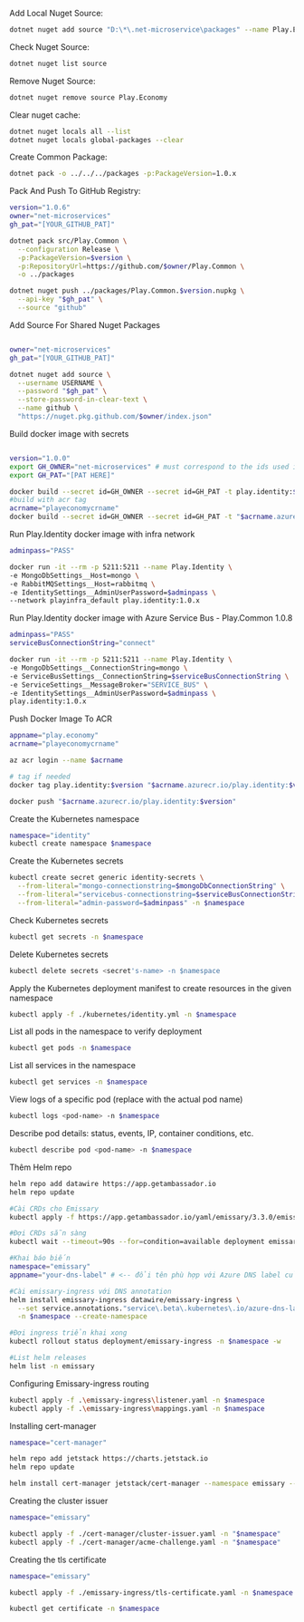 
Add Local Nuget Source: 
```bash
dotnet nuget add source "D:\*\.net-microservice\packages" --name Play.Economy
```

Check Nuget Source: 
```bash
dotnet nuget list source 
```

Remove Nuget Source: 
```bash
dotnet nuget remove source Play.Economy
```

Clear nuget cache: 
```bash
dotnet nuget locals all --list
dotnet nuget locals global-packages --clear
```

Create Common Package: 
```bash
dotnet pack -o ../../../packages -p:PackageVersion=1.0.x
```

Pack And Push To GitHub Registry: 
```bash
version="1.0.6"
owner="net-microservices"
gh_pat="[YOUR_GITHUB_PAT]"

dotnet pack src/Play.Common \
  --configuration Release \
  -p:PackageVersion=$version \
  -p:RepositoryUrl=https://github.com/$owner/Play.Common \
  -o ../packages

dotnet nuget push ../packages/Play.Common.$version.nupkg \
  --api-key "$gh_pat" \
  --source "github"
```
Add Source For Shared Nuget Packages
```bash

owner="net-microservices"
gh_pat="[YOUR_GITHUB_PAT]"

dotnet nuget add source \
  --username USERNAME \
  --password "$gh_pat" \
  --store-password-in-clear-text \
  --name github \
  "https://nuget.pkg.github.com/$owner/index.json"
```
Build docker image with secrets
```bash

version="1.0.0"
export GH_OWNER="net-microservices" # must correspond to the ids used in the Dockerfile
export GH_PAT="[PAT HERE]"

docker build --secret id=GH_OWNER --secret id=GH_PAT -t play.identity:$version .
#build with acr tag
acrname="playeconomycrname"
docker build --secret id=GH_OWNER --secret id=GH_PAT -t "$acrname.azurecr.io/play.identity:$version" .

```

Run Play.Identity docker image with infra network
```bash
adminpass="PASS"

docker run -it --rm -p 5211:5211 --name Play.Identity \ 
-e MongoDbSettings__Host=mongo \
-e RabbitMQSettings__Host=rabbitmq \
-e IdentitySettings__AdminUserPassword=$adminpass \
--network playinfra_default play.identity:1.0.x
```

Run Play.Identity docker image with Azure Service Bus - Play.Common 1.0.8
```bash
adminpass="PASS"
serviceBusConnectionString="connect"

docker run -it --rm -p 5211:5211 --name Play.Identity \ 
-e MongoDbSettings__ConnectionString=mongo \
-e ServiceBusSettings__ConnectionString=$serviceBusConnectionString \
-e ServiceSettings__MessageBroker="SERVICE_BUS" \ 
-e IdentitySettings__AdminUserPassword=$adminpass \
play.identity:1.0.x
```

Push Docker Image To ACR
```bash
appname="play.economy"
acrname="playeconomycrname"

az acr login --name $acrname

# tag if needed
docker tag play.identity:$version "$acrname.azurecr.io/play.identity:$version"

docker push "$acrname.azurecr.io/play.identity:$version"

```
Create the Kubernetes namespace
```bash
namespace="identity"
kubectl create namespace $namespace
```
Create the Kubernetes secrets
```bash
kubectl create secret generic identity-secrets \
  --from-literal="mongo-connectionstring=$mongoDbConnectionString" \
  --from-literal="servicebus-connectionstring=$serviceBusConnectionString" \
  --from-literal="admin-password=$adminpass" -n $namespace
```
Check Kubernetes secrets
```bash
kubectl get secrets -n $namespace
```
Delete Kubernetes secrets
```bash
kubectl delete secrets <secret's-name> -n $namespace
```
Apply the Kubernetes deployment manifest to create resources in the given namespace
```bash
kubectl apply -f ./kubernetes/identity.yml -n $namespace
```
List all pods in the namespace to verify deployment
```bash
kubectl get pods -n $namespace
```
List all services  in the namespace
```bash
kubectl get services -n $namespace
```
View logs of a specific pod (replace <pod-name> with the actual pod name)
```bash
kubectl logs <pod-name> -n $namespace
```
Describe pod details: status, events, IP, container conditions, etc.
```bash
kubectl describe pod <pod-name> -n $namespace
```

Thêm Helm repo
```bash
helm repo add datawire https://app.getambassador.io
helm repo update

#Cài CRDs cho Emissary
kubectl apply -f https://app.getambassador.io/yaml/emissary/3.3.0/emissary-crds.yaml

#Đợi CRDs sẵn sàng
kubectl wait --timeout=90s --for=condition=available deployment emissary-apiext -n emissary-system

#Khai báo biến
namespace="emissary"
appname="your-dns-label" # <-- đổi tên phù hợp với Azure DNS label của bạn

#Cài emissary-ingress với DNS annotation
helm install emissary-ingress datawire/emissary-ingress \
  --set service.annotations."service\.beta\.kubernetes\.io/azure-dns-label-name"=$appname \
  -n $namespace --create-namespace

#Đợi ingress triển khai xong
kubectl rollout status deployment/emissary-ingress -n $namespace -w

#List helm releases
helm list -n emissary
```

Configuring Emissary-ingress routing
```bash
kubectl apply -f .\emissary-ingress\listener.yaml -n $namespace
kubectl apply -f .\emissary-ingress\mappings.yaml -n $namespace
```
Installing cert-manager
```bash
namespace="cert-manager"

helm repo add jetstack https://charts.jetstack.io
helm repo update

helm install cert-manager jetstack/cert-manager --namespace emissary --version v1.17.2 --set crds.enabled=true 
```
Creating the cluster issuer
```bash
namespace="emissary" 

kubectl apply -f ./cert-manager/cluster-issuer.yaml -n "$namespace"
kubectl apply -f ./cert-manager/acme-challenge.yaml -n "$namespace"

```
Creating the tls certificate
```bash
namespace="emissary" 

kubectl apply -f ./emissary-ingress/tls-certificate.yaml -n $namespace

kubectl get certificate -n $namespace
```
